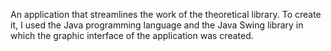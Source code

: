 An application that streamlines the work of the theoretical library. To create it, I used the Java programming language and the Java Swing library in which the graphic interface of the application was created.
